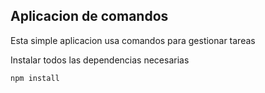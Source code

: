 ## Aplicacion de comandos 

Esta simple aplicacion usa comandos para gestionar tareas


Instalar todos las dependencias necesarias
```
npm install
```